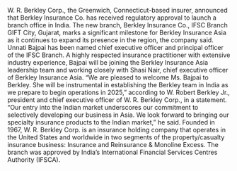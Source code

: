 W. R. Berkley Corp., the Greenwich, Connecticut-based insurer, announced that Berkley Insurance Co. has received regulatory approval to launch a branch office in India.
The new branch, Berkley Insurance Co., IFSC Branch GIFT City, Gujarat, marks a significant milestone for Berkley Insurance Asia as it continues to expand its presence in the region, the company said.
Unnati Bajpai has been named chief executive officer and principal officer of the IFSC Branch. A highly respected insurance practitioner with extensive industry experience, Bajpai will be joining the Berkley Insurance Asia leadership team and working closely with Shasi Nair, chief executive officer of Berkley Insurance Asia.
“We are pleased to welcome Ms. Bajpai to Berkley. She will be instrumental in establishing the Berkley team in India as we prepare to begin operations in 2025,” according to W. Robert Berkley Jr., president and chief executive officer of W. R. Berkley Corp., in a statement.
“Our entry into the Indian market underscores our commitment to selectively developing our business in Asia. We look forward to bringing our specialty insurance products to the Indian market,” he said.
Founded in 1967, W. R. Berkley Corp. is an insurance holding company that operates in the United States and worldwide in two segments of the property/casualty insurance business: Insurance and Reinsurance & Monoline Excess.
The branch was approved by India’s International Financial Services Centres Authority (IFSCA).